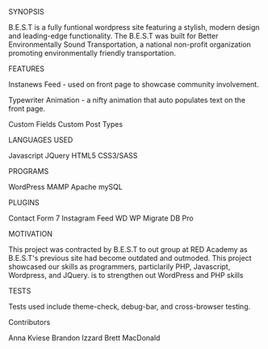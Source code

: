 SYNOPSIS

B.E.S.T is a fully funtional wordpress site featuring a stylish, modern design and leading-edge functionality. The B.E.S.T was built for Better Environmentally Sound Transportation, a national non-profit organization promoting environmentally friendly transportation.

FEATURES

Instanews Feed - used on front page to showcase community involvement.

Typewriter Animation - a nifty animation that auto populates text on the
front page.

Custom Fields
Custom Post Types


LANGUAGES USED

Javascript JQuery HTML5 CSS3/SASS

PROGRAMS

WordPress
MAMP
Apache
mySQL

PLUGINS

Contact Form 7
Instagram Feed WD
WP Migrate DB Pro

MOTIVATION

This project was contracted by B.E.S.T to out group at RED Academy as B.E.S.T's previous site had become outdated and outmoded.  This project showcased our skills as programmers, particlarily PHP, Javascript, Wordpress, and JQuery.
is to strengthen out WordPress and PHP skills

TESTS

Tests used include theme-check, debug-bar, and cross-browser testing.

Contributors

Anna Kviese
Brandon Izzard
Brett MacDonald


